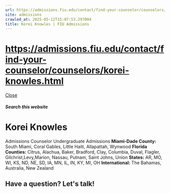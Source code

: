 ```yaml
---
url: https://admissions.fiu.edu/contact/find-your-counselor/counselors/korei-knowles.html
site: admissions
crawled_at: 2025-05-12T15:07:53.297004
title: Korei Knowles | FIU Admissions
---
```


# https://admissions.fiu.edu/contact/find-your-counselor/counselors/korei-knowles.html

[ Close ](https://admissions.fiu.edu/contact/find-your-counselor/counselors/korei-knowles.html)
##### Search this website
# Korei Knowles
Admissions Counselor
Undergraduate Admissions
**Miami-Dade County:** South Miami, Coral Gables, Little Haiti, Allapattah, Wynwood
**Florida Counties:** Citrus, Alachua, Baker, Bradford, Clay, Columbia, Duval, Flagler, Gilchrist,Levy,Marion, Nassau, Putnam, Saint Johns, Union
**States:** AR, MO, WI, KS, ND, NE, SD, IA, MN, IL, IN, KY, MI, OH
**International:** The Bahamas, Australia, New Zealand
## Have a question? Let's talk!

